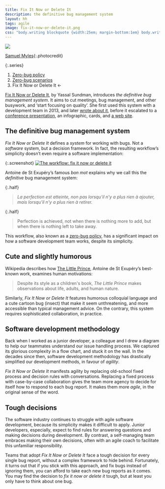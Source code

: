 ```yaml
---
title: Fix It Now or Delete It
description: the definitive bug management system
layout: hh
tags: agile
image: fix-it-now-or-delete-it.png
css: "body.writing blockquote {width:25em; margin-bottom:1em} body.writing blockquote.half {width:17em; float:left} body.writing p {clear:left}"
---
```


![](bug-ladybird.jpg)

[Samuel Myles](https://unsplash.com/photos/CdX0FV_hIVA){:.photocredit}

{:.series}
1. [Zero-bug policy](zero-bug-policy)
2. [Zero-bug scenarios](zero-bug-scenarios)
3. Fix It Now or Delete It ←

[Fix It Now or Delete It](https://www.fixitnowordeleteit.com), by Yassal Sundman,
introduces _the definitive bug management system_.
It aims to cut meetings, bug management, and other busywork, and ‘start focusing on quality’.
She first used this system with a development team in 2013, and later
[wrote about it](https://blog.crisp.se/2018/02/05/yassalsundman/stop-managing-bugs-start-focusing-on-quality),
before it escalated to a [conference presentation](https://youtu.be/PRXs_mlzDhI),
an infographic, cards, and [a web site](https://www.fixitnowordeleteit.com).

## The definitive bug management system

_Fix It Now or Delete It_ defines a _system_ for working with bugs.
Not a _software_ system, but a decision framework.
In fact, the resulting workflow’s simplicity doesn’t even require a software implementation:

{:.screenshot}
[![The workflow: fix it now or delete it](fix-it-now-or-delete-it.png)](https://www.fixitnowordeleteit.com)

Antoine de St Exupéry’s famous _bon mot_ explains why we call this the _definitive_ bug management system:

{:.half}
> _La perfection est atteinte, non pas lorsqu'il n'y a plus rien à ajouter, mais lorsqu'il n'y a plus rien à retirer._

{:.half}
> Perfection is achieved, not when there is nothing more to add, but when there is nothing left to take away.

This workflow, also known as a [zero-bug policy](zero-bug-policy), 
has a significant impact on how a software development team works, despite its simplicity.

## Cute and slightly humorous

Wikipedia describes how [The Little Prince](https://en.wikipedia.org/wiki/The_Little_Prince),
Antoine de St Exupéry’s best-known work, examines human motivations:

> Despite its style as a children's book, _The Little Prince_ makes observations about life, adults, and human nature.

Similarly, _Fix It Now or Delete It_ features humorous colloquial language and a cute cartoon bug (insect)
that make it seem unthreatening, and more accessible than typical management advice.
On the contrary, this system requires sophisticated collaboration, in practice.

## Software development methodology

Back when I worked as a junior developer, 
a colleague and I drew a diagram to help our teammates understand our issue handling process.
We captured its glorious complexity in a flow chart, and stuck it on the wall.
In the decades since then, software development methodology has drastically simplified our development methods,
in favour of _agility_.

_Fix It Now or Delete It_ manifests agility by replacing old-school fixed process and decision rules with conversations.
Replacing a fixed process with case-by-case collaboration gives the team more agency to decide for itself how to respond to each bug report.
It makes them more _agile_, in the original sense of the word.

## Tough decisions

The software industry continues to struggle with agile software development, because its simplicity makes it difficult to apply.
Junior developers, especially, expect to find rules for answering questions and making decisions during development.
By contrast, a self-managing team embraces making their own decisions,
often with an agile coach to facilitate this unfamiliar responsibility.

Teams that adopt _Fix It Now or Delete It_ face a tough decision for every single bug report,
without a complex framework to hide behind.
Fortunately, it turns out that if you stick with this approach, and fix bugs instead of ignoring them,
you can afford to take each new bug reports as it comes.
You may find the decision to _fix it now or delete it_ tough, but at least you only have to think about one bug.

